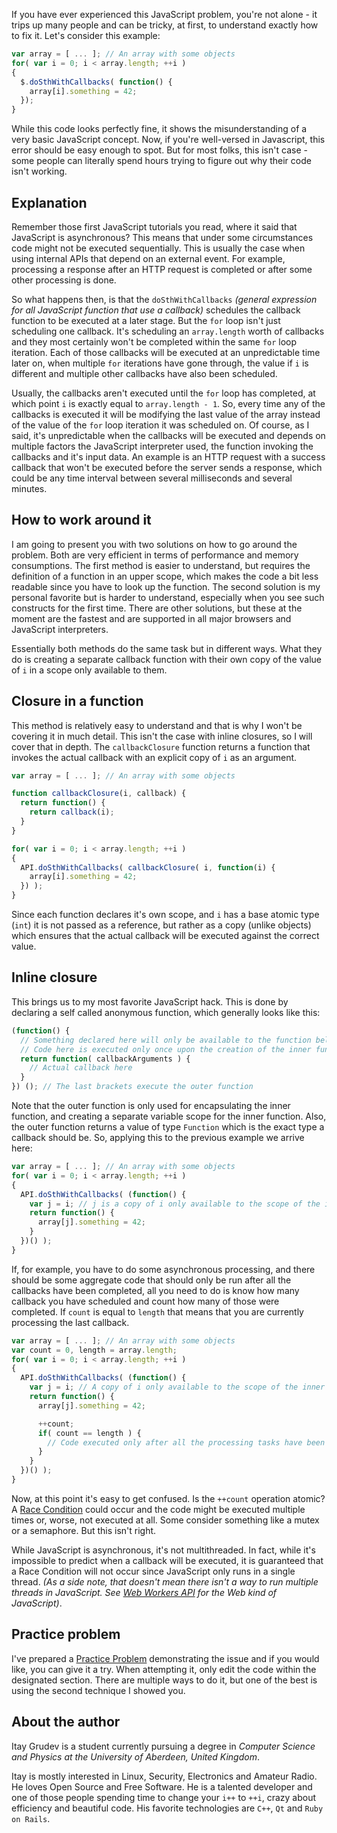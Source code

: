 If you have ever experienced this JavaScript problem, you're not alone - it trips
up many people and can be tricky, at first, to understand exactly how to fix it.
Let's consider this example:

```javascript
var array = [ ... ]; // An array with some objects
for( var i = 0; i < array.length; ++i )
{
  $.doSthWithCallbacks( function() {
    array[i].something = 42;
  });
}
```

While this code looks perfectly fine, it shows the misunderstanding of a very
basic JavaScript concept. Now, if you're well-versed in Javascript, this error
should be easy enough to spot. But for most folks, this isn't case - some people
can literally spend hours trying to figure out why their code isn't working.

Explanation
-----------

Remember those first JavaScript tutorials you read, where it said that
JavaScript is asynchronous? This means that under some circumstances code
might not be executed sequentially. This is usually the case when using internal
APIs that depend on an external event. For example, processing a response after
an HTTP request is completed or after some other processing is done.

So what happens then, is that the `doSthWithCallbacks`
_(general expression for all JavaScript function that use a callback)_ schedules
the callback function to be executed at a later stage. But the `for` loop isn't
just scheduling one callback. It's scheduling an `array.length` worth of
callbacks and they most certainly won't be completed within the same `for` loop
iteration. Each of those callbacks will be executed at an unpredictable time
later on, when multiple `for` iterations have gone through, the value if `i` is
different and multiple other callbacks have also been scheduled.

Usually, the callbacks aren't executed until the `for` loop has completed, at
which point `i` is exactly equal to `array.length - 1`. So, every time any of
the callbacks is executed it will be modifying the last value of the array
instead of the value of the `for` loop iteration it was scheduled on. Of course,
as I said, it's unpredictable when the callbacks will be executed and depends on
multiple factors the JavaScript interpreter used, the function invoking the
callbacks and it's input data. An example is an HTTP request with a success
callback that won't be executed before the server sends a response, which could
be any time interval between several milliseconds and several minutes.

How to work around it
---------------------

I am going to present you with two solutions on how to go around the problem.
Both are very efficient in terms of performance and memory consumptions. The
first method is easier to understand, but requires the definition of a function
in an upper scope, which makes the code a bit less readable since you have to
look up the function. The second solution is my personal favorite but is harder
to understand, especially when you see such constructs for the first time. There
are other solutions, but these at the moment are the fastest and are supported
in all major browsers and JavaScript interpreters.

Essentially both methods do the same task but in different ways. What they do is
creating a separate callback function with their own copy of the value of `i` in
a scope only available to them.

Closure in a function
---------------------

This method is relatively easy to understand and that is why I won't be covering
it in much detail. This isn't the case with inline closures, so I will cover
that in depth. The `callbackClosure` function returns a function that invokes
the actual callback with an explicit copy of `i` as an argument.

```javascript
var array = [ ... ]; // An array with some objects

function callbackClosure(i, callback) {
  return function() {
    return callback(i);
  }
}

for( var i = 0; i < array.length; ++i )
{
  API.doSthWithCallbacks( callbackClosure( i, function(i) {
    array[i].something = 42;
  }) );
}
```

Since each function declares it's own scope, and `i` has a base atomic type
(`int`)  it is not passed as a reference, but rather as a copy (unlike objects)
which ensures that the actual callback will be executed against the correct
value.

Inline closure
--------------

This brings us to my most favorite JavaScript hack. This is done by declaring a
self called anonymous function, which generally looks like this:

```javascript
(function() {
  // Something declared here will only be available to the function below.
  // Code here is executed only once upon the creation of the inner function
  return function( callbackArguments ) {
    // Actual callback here
  }
}) (); // The last brackets execute the outer function
```

Note that the outer function is only used for encapsulating the inner function,
and creating a separate variable scope for the inner function. Also, the outer
function returns a value of type `Function` which is the exact type a callback
should be. So, applying this to the previous example we arrive here:

```javascript
var array = [ ... ]; // An array with some objects
for( var i = 0; i < array.length; ++i )
{
  API.doSthWithCallbacks( (function() {
    var j = i; // j is a copy of i only available to the scope of the inner function
    return function() {
      array[j].something = 42;
    }
  })() );
}
```

If, for example, you have to do some asynchronous processing, and there should
be some aggregate code that should only be run after all the callbacks have been
completed, all you need to do is know how many callback you have scheduled and
count how many of those were completed. If `count` is equal to `length` that
means that you are currently processing the last callback.

```javascript
var array = [ ... ]; // An array with some objects
var count = 0, length = array.length;
for( var i = 0; i < array.length; ++i )
{
  API.doSthWithCallbacks( (function() {
    var j = i; // A copy of i only available to the scope of the inner function
    return function() {
      array[j].something = 42;

      ++count;
      if( count == length ) {
        // Code executed only after all the processing tasks have been completed
      }
    }
  })() );
}
```

Now, at this point it's easy to get confused. Is the `++count` operation atomic?
A [Race Condition][wiki-race-condition] could occur and the code might be
executed multiple times or, worse, not executed at all. Some consider something
like a mutex or a semaphore. But this isn't right.

While JavaScript is asynchronous, it's not multithreaded. In fact, while it's
impossible to predict when a callback will be executed, it is guaranteed that a
Race Condition will not occur since JavaScript only runs in a single thread.
_(As a side note, that doesn't mean there isn't a way to run multiple threads in
JavaScript. See [Web Workers API][mdn-js-workers-api] for the Web kind of
JavaScript)_.


Practice problem
----------------

I've prepared a [Practice Problem][jsfiddle-practice-problem] demonstrating the
issue and if you would like, you can give it a try. When attempting it, only
edit the code within the designated section. There are multiple ways to do it,
but one of the best is using the second technique I showed you.

About the author
----------------

Itay Grudev is a student currently pursuing a degree in _Computer Science and
Physics at the University of Aberdeen, United Kingdom_.

Itay is mostly interested in Linux, Security, Electronics and Amateur Radio. He
loves Open Source and Free Software. He is a talented developer and one of those
people spending time to change your `i++` to `++i`, crazy about efficiency and
beautiful code. His favorite technologies are `C++`, `Qt` and `Ruby on Rails`.

[mdn-js-workers-api]: https://developer.mozilla.org/en/docs/Web/API/Worker
[wiki-race-condition]: https://en.wikipedia.org/wiki/Race_condition
[jsfiddle-practice-problem]: https://jsfiddle.net/ItayGrudev/hmw0gk4c/

